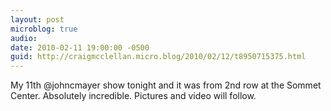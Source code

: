```yaml
---
layout: post
microblog: true
audio: 
date: 2010-02-11 19:00:00 -0500
guid: http://craigmcclellan.micro.blog/2010/02/12/t8950715375.html
---
```

My 11th @johncmayer show tonight and it was from 2nd row at the Sommet Center.  Absolutely incredible.  Pictures and video will follow.
